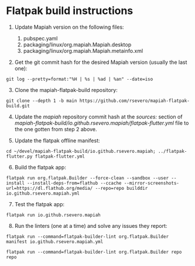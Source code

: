 # Flatpak build instructions

1. Update Mapiah version on the following files:
   1. pubspec.yaml
   2. packaging/linux/org.mapiah.Mapiah.desktop
   3. packaging/linux/org.mapiah.Mapiah.metainfo.xml

2. Get the git commit hash for the desired Mapiah version (usually the last one):
```
git log --pretty=format:"%H | %s | %ad | %an" --date=iso
```

3. Clone the mapiah-flatpak-build repository:
```
git clone --depth 1 -b main https://github.com/rsevero/mapiah-flatpak-build.git
```

4. Update the _mapiah_ repository commit hash at the _sources:_ section of _mapiah-flatpak-build/io.github.rsevero.mapiah/flatpak-flutter.yml_ file to the one gotten from step 2 above.

5. Update the flatpak offline manifest:
```
cd ~/devel/mapiah-flatpak-build/io.github.rsevero.mapiah; ../flatpak-flutter.py flatpak-flutter.yml
```

6. Build the flatpak app:
```
flatpak run org.flatpak.Builder --force-clean --sandbox --user --install --install-deps-from=flathub --ccache --mirror-screenshots-url=https://dl.flathub.org/media/ --repo=repo builddir io.github.rsevero.mapiah.yml
```

7. Test the flatpak app:
```
flatpak run io.github.rsevero.mapiah
```

8. Run the linters (one at a time) and solve any issues they report:
```
flatpak run --command=flatpak-builder-lint org.flatpak.Builder manifest io.github.rsevero.mapiah.yml
```
```
flatpak run --command=flatpak-builder-lint org.flatpak.Builder repo repo
```
